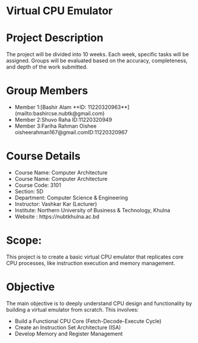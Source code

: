 <h1>Virtual CPU Emulator</h1>

<h1>Project Description</h1>
<p>The project will be divided into 10 weeks. Each week, specific tasks will be
    assigned. Groups will be evaluated based on the accuracy, completeness, and depth
    of the work submitted.</p>

<h1>Group Members</h1>
    <ul>
       <li>Member 1:[Bashir Alam **ID: 11220320963**](mailto:bashircse.nubtk@gmail.com)</li>
       <li>Member 2:Shuvo Raha ID:11220320949</li>
       <li>Member 3:Fariha Rahman Oishee <a>oisheerahman167@gmail.com</a>ID:11220320967</li>
    </ul>
<h1>Course Details</h1>
<ul>
    <li>Course Name: Computer Architecture</li>
     <li>Course Name: Computer Architecture
       <li>Course Code: 3101</li> 
        <li>Section: 5D</li>
         <li>Department: Computer Science & Engineering</li>
           <li>Instructor: Vashkar Kar (Lecturer)</li>
            <li>Institute: Northern University of Business & Technology, Khulna</li>
             <li>Website : https://nubtkhulna.ac.bd </li>
</ul>

<h1>Scope: </h1>
<p>This project is to create a basic virtual CPU emulator that replicates core CPU processes, like instruction execution and memory management.</p>

<h1>Objective</h1>
<p>The main objective is to deeply understand CPU design and functionality by building a virtual emulator from scratch. This involves:</p>

<ul>
    <li>Build a Functional CPU Core (Fetch-Decode-Execute Cycle)</li>
    <li>Create an Instruction Set Architecture (ISA)</li>
    <li>Develop Memory and Register Management</li>
</ul>
